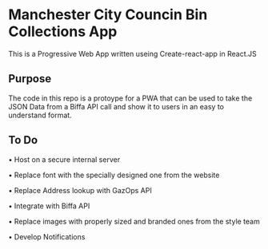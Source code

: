 # Manchester City Councin Bin Collections App

This is a Progressive Web App written useing Create-react-app in React.JS

## Purpose

The code in this repo is a protoype for a PWA that can be used to take the JSON Data from a Biffa API call and show it to users in an easy to understand format.

## To Do

•	Host on a secure internal server

•	Replace font with the specially designed one from the website

•	Replace Address lookup with GazOps API

•	Integrate with Biffa API

•	Replace images with properly sized and branded ones from the style team

•	Develop Notifications
